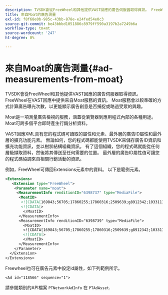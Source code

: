 ```yaml
---
description: TVSDK會從FreeWheel和其他提供VAST回應的廣告伺服器取得資訊。 FreeWheel在VAST回應中提供來自Moat服務的資訊。 Moat服務會以較準確的方式計算廣告曝光次數，以更能顯示廣告創意是否捕捉或略過受眾的興趣。
title: 來自Moat的廣告測量
exl-id: f8f68e0b-985c-43bb-878e-e24fed54e0c3
source-git-commit: be43bbbd1051886c8979ff590a3197b2a7249b6a
workflow-type: tm+mt
source-wordcount: '247'
ht-degree: 0%

---
```


# 來自Moat的廣告測量{#ad-measurements-from-moat}

TVSDK會從FreeWheel和其他提供VAST回應的廣告伺服器取得資訊。 FreeWheel在VAST回應中提供來自Moat服務的資訊。 Moat服務會以較準確的方式計算廣告曝光次數，以更能顯示廣告創意是否捕捉或略過受眾的興趣。

Moat是一項測量廣告檢視的服務，涵蓋從瀏覽器到應用程式內部的各種用途。 Moat可跨多個平台即時產生行銷分析資料。

VAST回應XML具有您的程式碼可讀取的屬性和元素、最外層的廣告ID屬性和最外層的擴充功能元素。 無論如何，您的程式碼都能使用TVSDK來儲存廣告ID資訊和擴充功能資訊，並以樹狀結構組織資訊。 有了這個組織，您的程式碼就能從任何層級擷取資料，然後將其傳送至任何需要的位置。 最外層的廣告ID屬性值可讓您的程式碼協調來自相關行銷活動的資訊。

例如，FreeWheel可傳回Extensions元素中的資料。 以下是範例元素。

```xml
<Extensions> 
   <Extension type="FreeWheel"> 
    <Parameter name="moat"> 
     <MeasurementInfo renditionID="6398737" type="MediaFile"> 
      <MoatID> 
       <![CDATA[169843;56705;17860255;17860316;2509639;g8912342;103311138;g436558;530633]]]]> 
       <![CDATA[> 
        </MoatID> 
      </MeasurementInfo> 
      <MeasurementInfo renditionID="6398739" type="MediaFile"> 
        <MoatID> 
        <![CDATA[169843;56705;17860255;17860316;2509639;g8912342;103311138;g436558;530633]]]]> 
        <![CDATA[> 
        </MoatID> 
      </MeasurementInfo> 
    </Parameter> 
  </Extension> 
</Extensions>
```

Freewheel也可在廣告元素中設定id屬性，如下列範例所示。

```
<Ad id="118566" sequence="1">
```

請參閱類別的API檔案 `PTNetworkAdInfo` 在 `PTAdAsset`.
